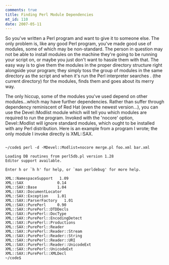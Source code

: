 ```yaml
--- 
comments: true
title: Finding Perl Module Dependencies
mt_id: 110
date: 2007-05-11
---
```

So you've written a Perl program and want to give it to someone else.  The only problem is, like any good Perl program, you've made good use of modules, some of which may be non-standard.  The person in question may not be able to install modules on the machine they're going to be running your script on, or maybe you just don't want to hassle them with that.  The easy way is to give them the modules in the proper directory structure right alongside your program; they simply toss the group of modules in the same directory as the script and when it's run the Perl interpreter searches . (the current directory) for the modules, finds them and goes about its merry way.

The only hiccup, some of the modules you've used depend on other modules...which may have further dependencies.  Rather than suffer through dependency reminiscent of Red Hat (even the newest version...), you can use the Devel::Modlist module which will tell you which modules are required to run the program.  Invoked with the 'nocore' option, Devel::Modlist will ignore standard modules, which ought to be installed with any Perl distribution.  Here is an example from a program I wrote; the only module I invoke directly is XML::SAX.

<pre><code>
~/code$ perl -d -MDevel::Modlist=nocore merge.pl foo.xml bar.xml

Loading DB routines from perl5db.pl version 1.28
Editor support available.

Enter h or `h h' for help, or `man perldebug' for more help.

XML::NamespaceSupport   1.09
XML::SAX               0.14
XML::SAX::Base         1.04
XML::SAX::DocumentLocator
XML::SAX::Exception    1.01
XML::SAX::ParserFactory   1.01
XML::SAX::PurePerl     0.90
XML::SAX::PurePerl::DTDDecls
XML::SAX::PurePerl::DocType
XML::SAX::PurePerl::EncodingDetect
XML::SAX::PurePerl::Productions
XML::SAX::PurePerl::Reader
XML::SAX::PurePerl::Reader::Stream
XML::SAX::PurePerl::Reader::String
XML::SAX::PurePerl::Reader::URI
XML::SAX::PurePerl::Reader::UnicodeExt
XML::SAX::PurePerl::UnicodeExt
XML::SAX::PurePerl::XMLDecl
~/code$
</code></pre>
